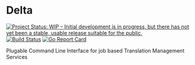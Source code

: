 # Delta

[![Project Status: WIP – Initial development is in progress, but there has not yet been a stable, usable release suitable for the public.](https://www.repostatus.org/badges/latest/wip.svg)](https://www.repostatus.org/#wip) [![Build Status](https://img.shields.io/travis/dragosv/delta/master.svg?label=build)](https://travis-ci.org/dragosv/delta)
[![Go Report Card](https://goreportcard.com/badge/github.com/dragosv/delta)](https://goreportcard.com/report/github.com/dragosv/delta)

Plugable Command Line Interface for job based Translation Management Services
